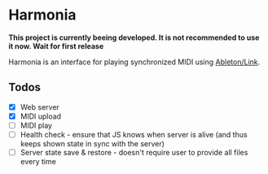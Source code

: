 # Harmonia

__This project is currently beeing developed. It is not recommended to use it now. Wait for first release__

Harmonia is an interface for playing synchronized MIDI using [Ableton/Link](https://github.com/Ableton/link).

## Todos

- [x] Web server
- [x] MIDI upload
- [ ] MIDI play
- [ ] Health check - ensure that JS knows when server is alive (and thus keeps shown state in sync with the server)
- [ ] Server state save & restore - doesn't require user to provide all files every time
